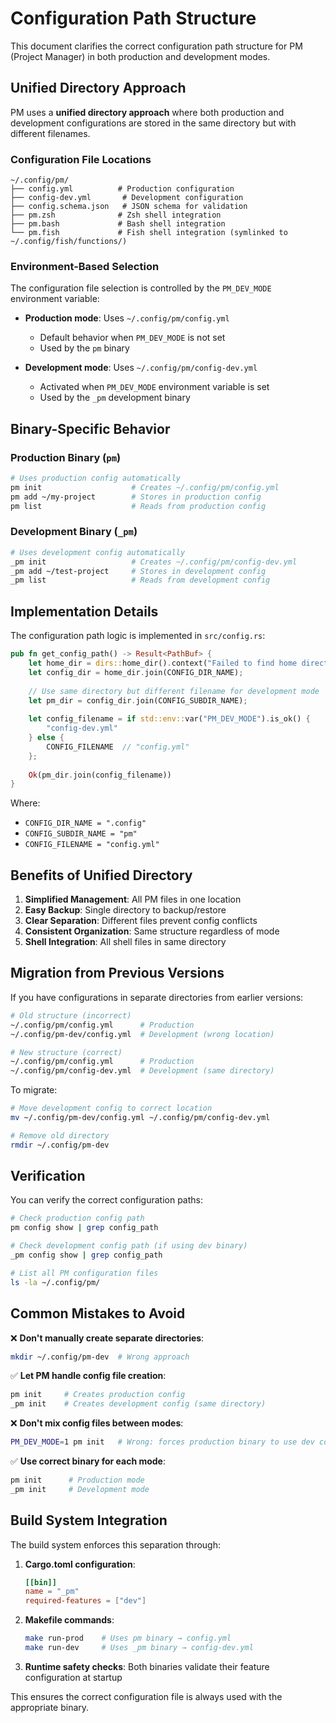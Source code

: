# Configuration Path Structure

This document clarifies the correct configuration path structure for PM (Project Manager) in both production and development modes.

## Unified Directory Approach

PM uses a **unified directory approach** where both production and development configurations are stored in the same directory but with different filenames.

### Configuration File Locations

```
~/.config/pm/
├── config.yml          # Production configuration
├── config-dev.yml       # Development configuration  
├── config.schema.json   # JSON schema for validation
├── pm.zsh              # Zsh shell integration
├── pm.bash             # Bash shell integration
└── pm.fish             # Fish shell integration (symlinked to ~/.config/fish/functions/)
```

### Environment-Based Selection

The configuration file selection is controlled by the `PM_DEV_MODE` environment variable:

- **Production mode**: Uses `~/.config/pm/config.yml`
  - Default behavior when `PM_DEV_MODE` is not set
  - Used by the `pm` binary

- **Development mode**: Uses `~/.config/pm/config-dev.yml`  
  - Activated when `PM_DEV_MODE` environment variable is set
  - Used by the `_pm` development binary

## Binary-Specific Behavior

### Production Binary (`pm`)

```bash
# Uses production config automatically
pm init                    # Creates ~/.config/pm/config.yml
pm add ~/my-project        # Stores in production config
pm list                    # Reads from production config
```

### Development Binary (`_pm`)

```bash
# Uses development config automatically
_pm init                   # Creates ~/.config/pm/config-dev.yml
_pm add ~/test-project     # Stores in development config  
_pm list                   # Reads from development config
```

## Implementation Details

The configuration path logic is implemented in `src/config.rs`:

```rust
pub fn get_config_path() -> Result<PathBuf> {
    let home_dir = dirs::home_dir().context("Failed to find home directory")?;
    let config_dir = home_dir.join(CONFIG_DIR_NAME);
    
    // Use same directory but different filename for development mode
    let pm_dir = config_dir.join(CONFIG_SUBDIR_NAME);
    
    let config_filename = if std::env::var("PM_DEV_MODE").is_ok() {
        "config-dev.yml"
    } else {
        CONFIG_FILENAME  // "config.yml"
    };
    
    Ok(pm_dir.join(config_filename))
}
```

Where:
- `CONFIG_DIR_NAME = ".config"`
- `CONFIG_SUBDIR_NAME = "pm"`
- `CONFIG_FILENAME = "config.yml"`

## Benefits of Unified Directory

1. **Simplified Management**: All PM files in one location
2. **Easy Backup**: Single directory to backup/restore
3. **Clear Separation**: Different files prevent config conflicts
4. **Consistent Organization**: Same structure regardless of mode
5. **Shell Integration**: All shell files in same directory

## Migration from Previous Versions

If you have configurations in separate directories from earlier versions:

```bash
# Old structure (incorrect)
~/.config/pm/config.yml      # Production
~/.config/pm-dev/config.yml  # Development (wrong location)

# New structure (correct)  
~/.config/pm/config.yml      # Production
~/.config/pm/config-dev.yml  # Development (same directory)
```

To migrate:
```bash
# Move development config to correct location
mv ~/.config/pm-dev/config.yml ~/.config/pm/config-dev.yml

# Remove old directory
rmdir ~/.config/pm-dev
```

## Verification

You can verify the correct configuration paths:

```bash
# Check production config path
pm config show | grep config_path

# Check development config path (if using dev binary)
_pm config show | grep config_path

# List all PM configuration files
ls -la ~/.config/pm/
```

## Common Mistakes to Avoid

❌ **Don't manually create separate directories**:
```bash
mkdir ~/.config/pm-dev  # Wrong approach
```

✅ **Let PM handle config file creation**:
```bash
pm init     # Creates production config
_pm init    # Creates development config (same directory)
```

❌ **Don't mix config files between modes**:
```bash
PM_DEV_MODE=1 pm init   # Wrong: forces production binary to use dev config
```

✅ **Use correct binary for each mode**:
```bash
pm init      # Production mode
_pm init     # Development mode
```

## Build System Integration

The build system enforces this separation through:

1. **Cargo.toml configuration**:
   ```toml
   [[bin]]
   name = "_pm"
   required-features = ["dev"]
   ```

2. **Makefile commands**:
   ```bash
   make run-prod    # Uses pm binary → config.yml
   make run-dev     # Uses _pm binary → config-dev.yml
   ```

3. **Runtime safety checks**: Both binaries validate their feature configuration at startup

This ensures the correct configuration file is always used with the appropriate binary.